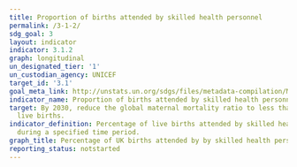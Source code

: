 ```yaml
---
title: Proportion of births attended by skilled health personnel
permalink: /3-1-2/
sdg_goal: 3
layout: indicator
indicator: 3.1.2
graph: longitudinal
un_designated_tier: '1'
un_custodian_agency: UNICEF
target_id: '3.1'
goal_meta_link: http://unstats.un.org/sdgs/files/metadata-compilation/Metadata-Goal-3.pdf
indicator_name: Proportion of births attended by skilled health personnel
target: By 2030, reduce the global maternal mortality ratio to less than 70 per 100,000
  live births.
indicator_definition: Percentage of live births attended by skilled health personnel
  during a specified time period.
graph_title: Percentage of UK births attended by by skilled health personnel
reporting_status: notstarted
---
```

